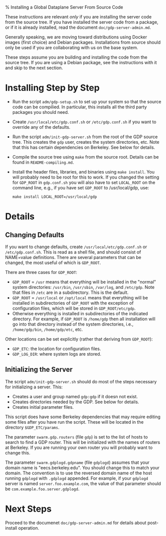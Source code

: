 % Installing a Global Dataplane Server From Source Code

These instructions are relevant *only* if you are installing the
server code from the source tree.  If you have installed the
server code from a package, or if it is already installed, read
the document `doc/gdp-server-admin.md`.

Generally speaking, we are moving toward distributions using Docker
images (first choice) and Debian packages.  Installations from
source should only be used if you are collaborating with us on the
base system.

These steps assume you are building and installing the code from the
source tree.  If you are using a Debian package, see the instructions
with it and skip to the next section.

Installing Step by Step
=======================

  * Run the script `adm/gdp-setup.sh` to set up your system
    so that the source code can be compilied.  In particular,
	this installs all the third party packages you should need.
  * Create `/usr/local/etc/gdp.conf.sh` or `/etc/gdp.conf.sh`
    if you want to override any of the defaults.
  * Run the script `adm/init-gdp-server.sh` from the root of
    the GDP source tree.  This creates the `gdp` user, creates
	the system directories, etc.  Note that this has certain
	dependencies on Berkeley.  See below for details.
  * Compile the source tree using `make` from the source root.
    Details can be found in `README-compiling.md`.
  * Install the header files, libraries, and binaries using
    `make install`.  You will probably need to be root for
	this to work.  If you changed the setting for `GDP_ROOT`
	in `gdp.conf.sh` you will also have to set `LOCAL_ROOT`
	on the command line, e.g., if you have set `GDP_ROOT` to
	/usr/local/gdp, use:

		make install LOCAL_ROOT=/usr/local/gdp

Details
=======

## Changing Defaults

If you want to change defaults, create `/usr/local/etc/gdp.conf.sh`
or `/etc/gdp.conf.sh`.  This is read as a shell file, and should
consist of NAME=value definitions.  There are several parameters
that can be changed, the most useful of which is `GDP_ROOT`.

There are three cases for `GDP_ROOT`:

  * `GDP_ROOT` = `/usr` means that everything will be installed
    in the "normal" system directories: `/usr/bin`, `/usr/sbin`,
    `/var/log`, and `/etc/gdp`.  Note that files in `/etc` are in
    a subdirectory.  This is the default.
  * `GDP_ROOT` = `/usr/local` or `/opt/local` means that everything
    will be installed in subdirectories of `GDP_ROOT` with the
    exception of configuration files, which will be stored in
    `GDP_ROOT/etc/gdp`.
  * Otherwise everything is installed in subdirectories of
    the indicated directory.  For example, if `GDP_ROOT` is
    `/home/gdp` then all installation will go into that
    directory instead of the system directories, i.e.,
    `/home/gdp/bin`, `/home/gdp/etc`, etc.

Other locations can be set explicitly (rather that deriving from
`GDP_ROOT`):

  * `GDP_ETC`: the location for configuration files.
  * `GDP_LOG_DIR`: where system logs are stored.

## Initializing the Server

The script `adm/init-gdp-server.sh` should do most of the steps
necessary for initializing a server.  This:

  * Creates a user and group named `gdp:gdp` if it doesn not exist.
  * Creates directories needed by the GDP.  See below for details.
  * Creates initial parameter files.

This script does have some Berkeley dependencies that may require
editing some files after you have run the script.  These will
be located in the directory `$GDP_ETC/params`.

The parameter `swarm.gdp.routers` (file `gdp`) is set to the
list of hosts to search to find a GDP router.  This will be
initialized with the names of routers at Berkeley.  If you are
running your own router you will probably want to change this.

The parameter `swarm.gdplogd.gdpname` (file `gdplogd`) assumes
that your domain name is "eecs.berkeley.edu".  You should change
this to match your domain.  The convention is to use the
reversed domain name of the host running `gdplogd` with
`.gdplogd` appended.  For example, if your `gdplogd` server
is named `server.foo.example.com`, the value of that parameter
should be `com.example.foo.server.gdplogd`.

Next Steps
==========

Proceed to the documenet `doc/gdp-server-admin.md` for details about
post-install operation.

<!-- vim: set ai sw=4 sts=4 ts=4 : -->
<!-- Use
	pandoc -s -o README-server-install.html README-server-install.md
to process this to HTML -->
